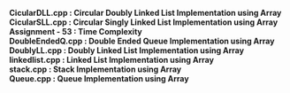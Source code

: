 <b>CicularDLL.cpp   :  Circular Doubly Linked List Implementation using Array</b><br>
<b>CicularSLL.cpp   :  Circular Singly Linked List Implementation using Array</b><br>
<b>Assignment - 53  :  Time Complexity</b><br>
<b>DoubleEndedQ.cpp :  Double Ended Queue Implementation using Array</b><br>
<b>DoublyLL.cpp     :  Doubly Linked List Implementation using Array</b><br>
<b>linkedlist.cpp   :  Linked List Implementation using Array</b><br>
<b>stack.cpp        :  Stack Implementation using Array</b><br>
<b>Queue.cpp        :  Queue Implementation using Array</b><br>
